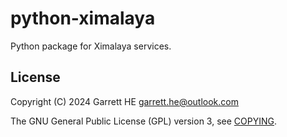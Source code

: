 # python-ximalaya

Python package for Ximalaya services.

## License

Copyright (C) 2024 Garrett HE <garrett.he@outlook.com>

The GNU General Public License (GPL) version 3, see [COPYING](./COPYING).
